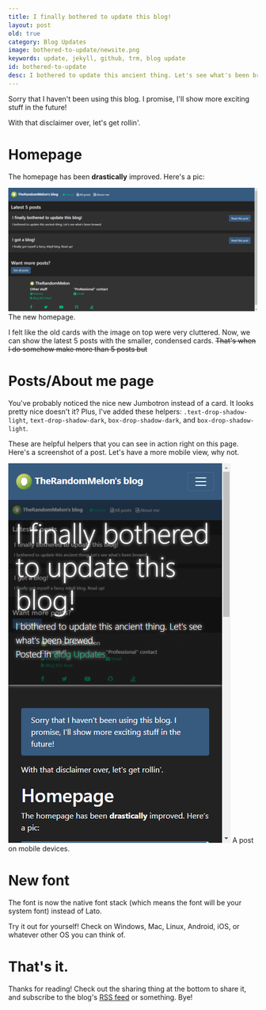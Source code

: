 ```yaml
---
title: I finally bothered to update this blog!
layout: post
old: true
category: Blog Updates
image: bothered-to-update/newsite.png
keywords: update, jekyll, github, trm, blog update
id: bothered-to-update
desc: I bothered to update this ancient thing. Let's see what's been brewed.
---
```


<div class="alert alert-primary" role="alert">
  Sorry that I haven't been using this blog. I promise, I'll show more exciting stuff in the future!
</div>

With that disclaimer over, let's get rollin'.

# Homepage
The homepage has been **drastically** improved. Here's a pic:

<img src="/img/posts/bothered-to-update/newsite.png" class="border post-image border-success rounded-top">
<span class="image-desc border-top-0 rounded-bottom border-success">The new homepage.</span>

I felt like the old cards with the image on top were very cluttered. Now, we can show the latest 5 posts with the smaller, condensed cards. ~~That's when I do somehow make more than 5 posts but~~

# Posts/About me page
You've probably noticed the nice new Jumbotron instead of a card. It looks pretty nice doesn't it? Plus, I've added these helpers: ``.text-drop-shadow-light``, ``text-drop-shadow-dark``, ``box-drop-shadow-dark``, and ``box-drop-shadow-light``.

These are helpful helpers that you can see in action right on this page. Here's a screenshot of a post. Let's have a more mobile view, why not.

<img src="/img/posts/bothered-to-update/mobile-blog-post.png" class="border post-image border-success rounded-top">
<span class="image-desc border-top-0 rounded-bottom border-success">A post on mobile devices.</span>

# New font
The font is now the native font stack (which means the font will be your system font) instead of Lato.

Try it out for yourself! Check on Windows, Mac, Linux, Android, iOS, or whatever other OS you can think of.

# That's it.
Thanks for reading! Check out the sharing thing at the bottom to share it, and subscribe to the blog's <a href="/feed.xml">RSS feed</a> or something. Bye!